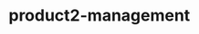 # product2-management

<picture>
  <source media="(prefers-color-scheme: dark)" srcset="https://res.cloudinary.com/dodip3vc2/image/upload/v1708005882/Screenshot_2024-02-15_210206_torlk1.png">
</picture>
